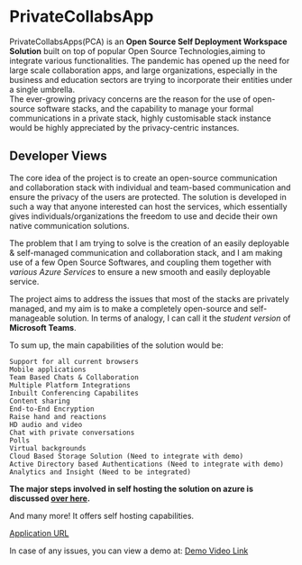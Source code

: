 # PrivateCollabsApp

PrivateCollabsApps(PCA) is an **Open Source Self Deployment Workspace Solution** built on top of popular Open Source Technologies,aiming to integrate various functionalities.
The pandemic has opened up the need for large scale collaboration apps, and large organizations, especially in the business and education sectors are trying to incorporate their entities under a single umbrella.<br>
The ever-growing privacy concerns are the reason for the use of open-source software stacks, and the capability to manage your formal communications in a private stack, highly customisable stack instance would be highly appreciated by the privacy-centric instances.

## Developer Views

The core idea of the project is to create an open-source communication and collaboration stack with individual and team-based communication and ensure the privacy of the users are protected. The solution is developed in such a way that anyone interested can host the services, which essentially gives individuals/organizations the freedom to use and decide their own native communication solutions.

The problem that I am trying to solve is the creation of an easily deployable & self-managed communication and collaboration stack, and I am making use of a few Open Source Softwares, and coupling them together with _various Azure Services_ to ensure a new smooth and easily deployable service.

The project aims to address the issues that most of the stacks are privately managed, and my aim is to make a completely open-source and self-manageable solution. In terms of analogy, I can call it the _student version_ of __Microsoft Teams__.


To sum up, the main capabilities of the solution would be:

    Support for all current browsers
    Mobile applications
    Team Based Chats & Collaboration
    Multiple Platform Integrations
    Inbuilt Conferencing Capabilites
    Content sharing
    End-to-End Encryption
    Raise hand and reactions
    HD audio and video
    Chat with private conversations
    Polls
    Virtual backgrounds
    Cloud Based Storage Solution (Need to integrate with demo)
    Active Directory based Authentications (Need to integrate with demo)
    Analytics and Insight (Need to be integrated)
   
   
**The major steps involved in self hosting the solution on azure is discussed [over here](https://github.com/NevinKoshyDaniel/PrivateCollabsApp/tree/main/Hosting%20Essentials).**

And many more! It offers self hosting capabilities.

[Application URL](https://rocketchatvm.southindia.cloudapp.azure.com/home) <br>

In case of any issues, you can view a demo at: [Demo Video Link](https://drive.google.com/file/d/19kPnGp6IFgUcZgcVeNeGnfr0jadbIydD/view?usp=sharing)
